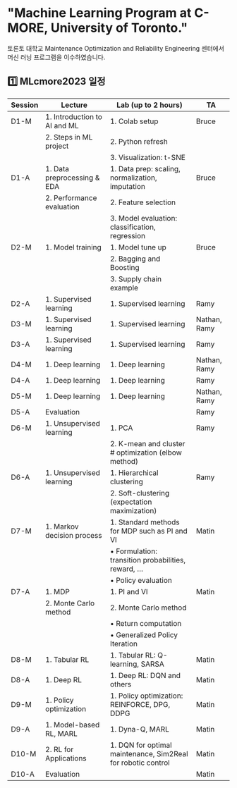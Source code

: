 # "Machine Learning Program at C-MORE, University of Toronto."
토론토 대학교 Maintenance Optimization and Reliability Engineering 센터에서 머신 러닝 프로그램을 이수하였습니다.

## 1️⃣ MLcmore2023 일정

| Session | Lecture                          | Lab (up to 2 hours)                   | TA    |
| ------- | -------------------------------- | ------------------------------------- | ----- |
| D1-M    | 1. Introduction to AI and ML     | 1. Colab setup                        | Bruce |
|         | 2. Steps in ML project           | 2. Python refresh                     |       |
|         |                                  | 3. Visualization: t-SNE              |       |
| D1-A    | 1. Data preprocessing & EDA      | 1. Data prep: scaling, normalization, imputation | Bruce |
|         | 2. Performance evaluation        | 2. Feature selection                  |       |
|         |                                  | 3. Model evaluation: classification, regression |       |
| D2-M    | 1. Model training                | 1. Model tune up                      | Bruce |
|         |                                  | 2. Bagging and Boosting               |       |
|         |                                  | 3. Supply chain example               |       |
| D2-A    | 1. Supervised learning           | 1. Supervised learning                | Ramy  |
| D3-M    | 1. Supervised learning           | 1. Supervised learning                | Nathan, Ramy |
| D3-A    | 1. Supervised learning           | 1. Supervised learning                | Ramy  |
| D4-M    | 1. Deep learning                 | 1. Deep learning                      | Nathan, Ramy |
| D4-A    | 1. Deep learning                 | 1. Deep learning                      | Ramy  |
| D5-M    | 1. Deep learning                 | 1. Deep learning                      | Nathan, Ramy |
| D5-A    | Evaluation                       |                                      | Ramy  |
| D6-M    | 1. Unsupervised learning         | 1. PCA                                | Ramy  |
|         |                                  | 2. K-mean and cluster # optimization (elbow method) |       |
| D6-A    | 1. Unsupervised learning         | 1. Hierarchical clustering            | Ramy  |
|         |                                  | 2. Soft-clustering (expectation maximization) |       |
| D7-M    | 1. Markov decision process       | 1. Standard methods for MDP such as PI and VI | Matin |
|         |                                  | • Formulation: transition probabilities, reward, … |       |
|         |                                  | • Policy evaluation                   |       |
| D7-A    | 1. MDP                          | 1. PI and VI                          | Matin |
|         | 2. Monte Carlo method            | 2. Monte Carlo method                  |       |
|         |                                  | • Return computation                  |       |
|         |                                  | • Generalized Policy Iteration        |       |
| D8-M    | 1. Tabular RL                   | 1. Tabular RL: Q-learning, SARSA       | Matin |
| D8-A    | 1. Deep RL                      | 1. Deep RL: DQN and others            | Matin |
| D9-M    | 1. Policy optimization           | 1. Policy optimization: REINFORCE, DPG, DDPG | Matin |
| D9-A    | 1. Model-based RL, MARL          | 1. Dyna-Q, MARL                       | Matin |
| D10-M   | 2. RL for Applications           | 1. DQN for optimal maintenance, Sim2Real for robotic control | Matin |
| D10-A   | Evaluation                       |                                      | Matin |

